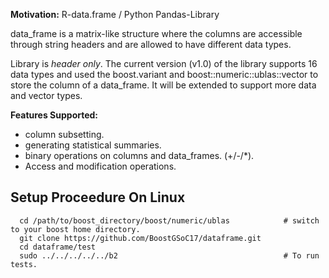 **Motivation:** R-data.frame / Python Pandas-Library

data_frame is a matrix-like structure where the columns are accessible through string headers and are allowed to have different data types. 

Library is *header only*. The current version (v1.0) of the library supports 16 data types and used the boost.variant and boost::numeric::ublas::vector to store the column of a data_frame. It will be extended to support more data and vector types. 

**Features Supported:**
- column subsetting.
- generating statistical summaries. 
- binary operations on columns and data_frames. (\+/\-/\*).
- Access and modification operations. 

Setup Proceedure On Linux
-------------------------
```
  cd /path/to/boost_directory/boost/numeric/ublas            # switch to your boost home directory.
  git clone https://github.com/BoostGSoC17/dataframe.git     
  cd dataframe/test                                             
  sudo ../../../../../b2                                     # To run tests.       
  
```
